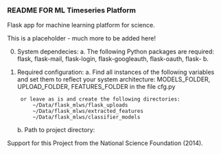 ### README FOR ML Timeseries Platform ###


Flask app for machine learning platform for science.


This is a placeholder - much more to be added here!

0. System dependecies:
	a. The following Python packages are required:
		flask, flask-mail, flask-login, flask-googleauth, flask-oauth, flask-
	b. 

1. Required configuration:
	a. Find all instances of the following variables and set them to reflect your system architecture:
			MODELS_FOLDER, UPLOAD_FOLDER, FEATURES_FOLDER
		in the file cfg.py
		
		or leave as is and create the following directories:
			~/Data/flask_mlws/flask_uploads
			~/Data/flask_mlws/extracted_features
			~/Data/flask_mlws/classifier_models
	
	b. Path to project directory:

Support for this Project from the National Science Foundation (2014).